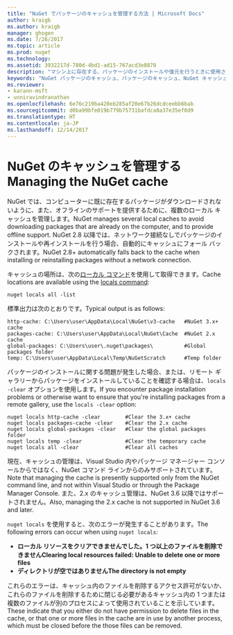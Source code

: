 ```yaml
---
title: "NuGet でパッケージのキャッシュを管理する方法 | Microsoft Docs"
author: kraigb
ms.author: kraigb
manager: ghogen
ms.date: 7/26/2017
ms.topic: article
ms.prod: nuget
ms.technology: 
ms.assetid: 3932217d-780d-4bd1-ad15-767acd3e8870
description: "マシン上に存在する、パッケージのインストールや復元を行うときに使用されるさまざまな NuGet パッケージのキャッシュを管理する方法です。"
keywords: "NuGet パッケージのキャッシュ、パッケージのキャッシュ、NuGet キャッシュ、キャッシュの管理、ローカル NuGet キャッシュ、グローバル NuGet キャッシュ、NuGet ローカル コマンド、キャッシュのクリア"
ms.reviewer:
- karann-msft
- unniravindranathan
ms.openlocfilehash: 6e76c219ba420eb285af20e67b26dcdceebb6bab
ms.sourcegitcommit: d0ba99bfe019b779b75731bafdca8a37e35ef0d9
ms.translationtype: HT
ms.contentlocale: ja-JP
ms.lasthandoff: 12/14/2017
---
```

# <a name="managing-the-nuget-cache"></a><span data-ttu-id="45c9c-104">NuGet のキャッシュを管理する</span><span class="sxs-lookup"><span data-stu-id="45c9c-104">Managing the NuGet cache</span></span>

<span data-ttu-id="45c9c-105">NuGet では、コンピューターに既に存在するパッケージがダウンロードされないように、また、オフラインのサポートを提供するために、複数のローカル キャッシュを管理します。</span><span class="sxs-lookup"><span data-stu-id="45c9c-105">NuGet manages several local caches to avoid downloading packages that are already on the computer, and to provide offline support.</span></span> <span data-ttu-id="45c9c-106">NuGet 2.8 以降では、ネットワーク接続なしでパッケージのインストールや再インストールを行う場合、自動的にキャッシュにフォール バックされます。</span><span class="sxs-lookup"><span data-stu-id="45c9c-106">NuGet 2.8+ automatically falls back to the cache when installing or reinstalling packages without a network connection.</span></span>

<span data-ttu-id="45c9c-107">キャッシュの場所は、次の[ローカル コマンド](../tools/cli-ref-locals.md)を使用して取得できます。</span><span class="sxs-lookup"><span data-stu-id="45c9c-107">Cache locations are available using the [locals command](../tools/cli-ref-locals.md):</span></span>

```
nuget locals all -list
```

<span data-ttu-id="45c9c-108">標準出力は次のとおりです。</span><span class="sxs-lookup"><span data-stu-id="45c9c-108">Typical output is as follows:</span></span>

    http-cache: C:\Users\user\AppData\Local\NuGet\v3-cache   #NuGet 3.x+ cache
    packages-cache: C:\Users\user\AppData\Local\NuGet\Cache  #NuGet 2.x cache
    global-packages: C:\Users\user\.nuget\packages\          #Global packages folder
    temp: C:\Users\user\AppData\Local\Temp\NuGetScratch      #Temp folder

<span data-ttu-id="45c9c-109">パッケージのインストールに関する問題が発生した場合、または、リモート ギャラリーからパッケージをインストールしていることを確認する場合は、`locals -clear` オプションを使用します。</span><span class="sxs-lookup"><span data-stu-id="45c9c-109">If you encounter package installation problems or otherwise want to ensure that you're installing packages from a remote gallery, use the `locals -clear` option:</span></span>

```
nuget locals http-cache -clear        #Clear the 3.x+ cache
nuget locals packages-cache -clear    #Clear the 2.x cache
nuget locals global-packages -clear   #Clear the global packages folder
nuget locals temp -clear              #Clear the temporary cache
nuget locals all -clear               #Clear all caches
```

<span data-ttu-id="45c9c-110">現在、キャッシュの管理は、Visual Studio 内やパッケージ マネージャー コンソールからではなく、NuGet コマンド ラインからのみサポートされています。</span><span class="sxs-lookup"><span data-stu-id="45c9c-110">Note that managing the cache is presently supported only from the NuGet command line, and not within Visual Studio or through the Package Manager Console.</span></span> <span data-ttu-id="45c9c-111">また、2.x のキャッシュ管理は、NuGet 3.6 以降ではサポートされません。</span><span class="sxs-lookup"><span data-stu-id="45c9c-111">Also, managing the 2.x cache is not supported in NuGet 3.6 and later.</span></span>

<span data-ttu-id="45c9c-112">`nuget locals` を使用すると、次のエラーが発生することがあります。</span><span class="sxs-lookup"><span data-stu-id="45c9c-112">The following errors can occur when using `nuget locals`:</span></span>

* <span data-ttu-id="45c9c-113">**ローカル リソースをクリアできませんでした。1 つ以上のファイルを削除できません**</span><span class="sxs-lookup"><span data-stu-id="45c9c-113">**Clearing local resources failed: Unable to delete one or more files**</span></span>
* <span data-ttu-id="45c9c-114">**ディレクトリが空ではありません**</span><span class="sxs-lookup"><span data-stu-id="45c9c-114">**The directory is not empty**</span></span>

<span data-ttu-id="45c9c-115">これらのエラーは、キャッシュ内のファイルを削除するアクセス許可がないか、これらのファイルを削除するために閉じる必要があるキャッシュ内の 1 つまたは複数のファイルが別のプロセスによって使用されていることを示しています。</span><span class="sxs-lookup"><span data-stu-id="45c9c-115">These indicate that you either do not have permission to delete files in the cache, or that one or more files in the cache are in use by another process, which must be closed before the those files can be removed.</span></span>
